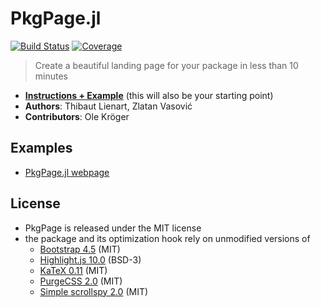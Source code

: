 # PkgPage.jl

[![Build Status](https://travis-ci.com/tlienart/PkgPage.jl.svg?branch=master)](https://travis-ci.com/tlienart/PkgPage.jl)
[![Coverage](https://codecov.io/gh/tlienart/PkgPage.jl/branch/master/graph/badge.svg)](https://codecov.io/gh/tlienart/PkgPage.jl)

> Create a beautiful landing page for your package in less than 10 minutes

* [**Instructions + Example**](https://tlienart.github.io/PkgPage.jl) (this will also be your starting point)
* **Authors**: Thibaut Lienart, Zlatan Vasović
* **Contributors**: Ole Kröger

## Examples

- [PkgPage.jl webpage](https://tlienart.github.io/PkgPage.jl)

## License

- PkgPage is released under the MIT license
- the package and its optimization hook rely on unmodified versions of
  - [Bootstrap 4.5](https://github.com/twbs/bootstrap) (MIT)
  - [Highlight.js 10.0](https://github.com/highlightjs/highlight.js/) (BSD-3)
  - [KaTeX 0.11](https://github.com/KaTeX/KaTeX) (MIT)
  - [PurgeCSS 2.0](https://github.com/FullHuman/purgecss) (MIT)
  - [Simple scrollspy 2.0](https://github.com/kimyvgy/simple-scrollspy) (MIT)
